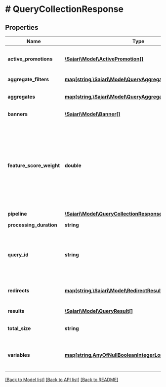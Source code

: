 # # QueryCollectionResponse

## Properties

| Name                     | Type                                                                                                            | Description                                                                                                                                                                                                                                                                                      | Notes      |
| ------------------------ | --------------------------------------------------------------------------------------------------------------- | ------------------------------------------------------------------------------------------------------------------------------------------------------------------------------------------------------------------------------------------------------------------------------------------------ | ---------- |
| **active_promotions**    | [**\Sajari\Model\ActivePromotion[]**](ActivePromotion.md)                                                       | A list of the promotions activated when running the query.                                                                                                                                                                                                                                       | [optional] |
| **aggregate_filters**    | [**map[string,\Sajari\Model\QueryAggregateResult]**](QueryAggregateResult.md)                                   | The aggregates run with filters.                                                                                                                                                                                                                                                                 | [optional] |
| **aggregates**           | [**map[string,\Sajari\Model\QueryAggregateResult]**](QueryAggregateResult.md)                                   | The aggregates returned by the query.                                                                                                                                                                                                                                                            | [optional] |
| **banners**              | [**\Sajari\Model\Banner[]**](Banner.md)                                                                         | Banners associated with this query.                                                                                                                                                                                                                                                              | [optional] |
| **feature_score_weight** | **double**                                                                                                      | The weight applied to the features in the query, used for analyzing the index, neural and feature components for results. For each result: &#x60;&#x60;&#x60; score &#x3D; max(index_score, neural_score) _ (1 - feature_score_weight) + feature_score _ feature_score_weight &#x60;&#x60;&#x60; | [optional] |
| **pipeline**             | [**\Sajari\Model\QueryCollectionResponsePipeline**](QueryCollectionResponsePipeline.md)                         |                                                                                                                                                                                                                                                                                                  | [optional] |
| **processing_duration**  | **string**                                                                                                      | The total time taken to perform the query.                                                                                                                                                                                                                                                       | [optional] |
| **query_id**             | **string**                                                                                                      | The query identifier. This uniqely identifies the specific query it was returned on. This is used to link user interactions with a query.                                                                                                                                                        | [optional] |
| **redirects**            | [**map[string,\Sajari\Model\RedirectResult]**](RedirectResult.md)                                               | A mapping of redirects triggered for all possible variations of the query.                                                                                                                                                                                                                       | [optional] |
| **results**              | [**\Sajari\Model\QueryResult[]**](QueryResult.md)                                                               | The results returned by the query.                                                                                                                                                                                                                                                               | [optional] |
| **total_size**           | **string**                                                                                                      | The total number of results that match the query.                                                                                                                                                                                                                                                | [optional] |
| **variables**            | [**map[string,AnyOfNullBooleanIntegerLongFloatDoubleString]**](AnyOfNullBooleanIntegerLongFloatDoubleString.md) | The modified variables returned by the pipeline after it has finished processing.                                                                                                                                                                                                                | [optional] |

[[Back to Model list]](../../README.md#models) [[Back to API list]](../../README.md#endpoints) [[Back to README]](../../README.md)
